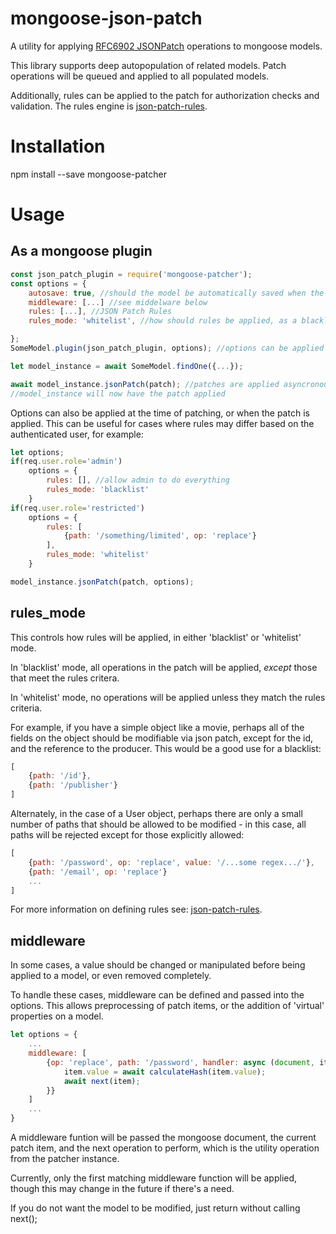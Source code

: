 # mongoose-json-patch
A utility for applying [RFC6902 JSONPatch](https://tools.ietf.org/html/rfc6902) operations to mongoose models.

This library supports deep autopopulation of related models. Patch operations will be queued and applied to all populated models.

Additionally, rules can be applied to the patch for authorization checks and validation. The rules engine is [json-patch-rules](https://github.com/claytongulick/json-patch-rules).


# Installation
npm install --save mongoose-patcher

# Usage
## As a mongoose plugin
```javascript
const json_patch_plugin = require('mongoose-patcher');
const options = {
    autosave: true, //should the model be automatically saved when the patch is applied?
    middleware: [...] //see middelware below
    rules: [...], //JSON Patch Rules
    rules_mode: 'whitelist', //how should rules be applied, as a blacklist or whitelist? more info below

};
SomeModel.plugin(json_patch_plugin, options); //options can be applied at the schema level, or when the patch is applied

let model_instance = await SomeModel.findOne({...});

await model_instance.jsonPatch(patch); //patches are applied asyncronously
//model_instance will now have the patch applied
```

Options can also be applied at the time of patching, or when the patch is applied. This can be useful for cases where rules may differ based on the authenticated user, for example:

```javascript
let options;
if(req.user.role='admin')
    options = {
        rules: [], //allow admin to do everything
        rules_mode: 'blacklist'
    }
if(req.user.role='restricted')
    options = {
        rules: [
            {path: '/something/limited', op: 'replace'}
        ],
        rules_mode: 'whitelist'
    }

model_instance.jsonPatch(patch, options);
```

## rules_mode
This controls how rules will be applied, in either 'blacklist' or 'whitelist' mode.

In 'blacklist' mode, all operations in the patch will be applied, *except* those that meet the rules critera.

In 'whitelist' mode, no operations will be applied unless they match the rules criteria.

For example, if you have a simple object like a movie, perhaps all of the fields on the object should be modifiable via
json patch, except for the id, and the reference to the producer. This would be a good use for a blacklist:

```javascript
[
    {path: '/id'},
    {path: '/publisher'}
]
```

Alternately, in the case of a User object, perhaps there are only a small number of paths that should be allowed to be modified - in this case, all paths will be rejected except for those explicitly allowed:

```javascript
[
    {path: '/password', op: 'replace', value: '/...some regex.../'},
    {path: '/email', op: 'replace'}
    ...
]
```

For more information on defining rules see: [json-patch-rules](https://github.com/claytongulick/json-patch-rules).

## middleware
In some cases, a value should be changed or manipulated before being applied to a model, or even removed completely.

To handle these cases, middleware can be defined and passed into the options. This allows preprocessing of patch items, or the addition of 'virtual' properties on a model.

```javascript
let options = {
    ...
    middleware: [
        {op: 'replace', path: '/password', handler: async (document, item, next) => {
            item.value = await calculateHash(item.value);
            await next(item);
        }}
    ]
    ...
}
```

A middleware funtion will be passed the mongoose document, the current patch item, and the next operation to perform, which is the utility operation from the patcher instance.

Currently, only the first matching middleware function will be applied, though this may change in the future if there's a need.

If you do not want the model to be modified, just return without calling next();


